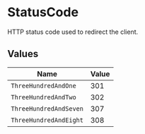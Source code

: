 # StatusCode

HTTP status code used to redirect the client.


## Values

| Name                   | Value                  |
| ---------------------- | ---------------------- |
| `ThreeHundredAndOne`   | 301                    |
| `ThreeHundredAndTwo`   | 302                    |
| `ThreeHundredAndSeven` | 307                    |
| `ThreeHundredAndEight` | 308                    |